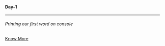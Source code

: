   #### Day-1
  ------------------------------------------
  
  
  ###### Printing our first word on console 
  [Know More](https://repl.it/@AkashKushwah/day-1-printing-start#main.py)
